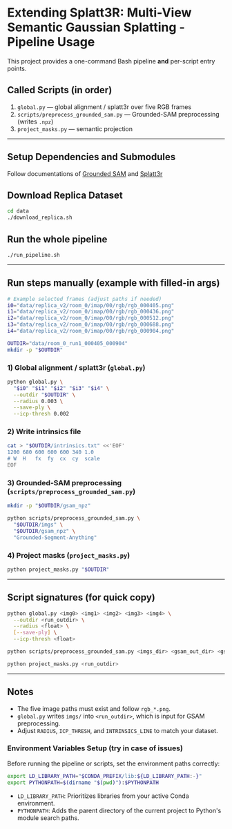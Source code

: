 # Extending Splatt3R: Multi-View Semantic Gaussian Splatting - Pipeline Usage

This project provides a one-command Bash pipeline **and** per-script entry points.

## Called Scripts (in order)

1. `global.py` — global alignment / splatt3r over five RGB frames  
2. `scripts/preprocess_grounded_sam.py` — Grounded-SAM preprocessing (writes `.npz`)  
3. `project_masks.py` — semantic projection

---
## Setup Dependencies and Submodules
Follow documentations of [Grounded SAM](https://github.com/IDEA-Research/Grounded-Segment-Anything) and [Splatt3r](https://github.com/btsmart/splatt3r)

## Download Replica Dataset
```bash
cd data
./download_replica.sh
```
## Run the whole pipeline

```bash
./run_pipeline.sh
```

---

## Run steps manually (example with filled-in args)

```bash
# Example selected frames (adjust paths if needed)
i0="data/replica_v2/room_0/imap/00/rgb/rgb_000405.png"
i1="data/replica_v2/room_0/imap/00/rgb/rgb_000436.png"
i2="data/replica_v2/room_0/imap/00/rgb/rgb_000512.png"
i3="data/replica_v2/room_0/imap/00/rgb/rgb_000688.png"
i4="data/replica_v2/room_0/imap/00/rgb/rgb_000904.png"

OUTDIR="data/room_0_run1_000405_000904"
mkdir -p "$OUTDIR"
```

### 1) Global alignment / splatt3r (`global.py`)

```bash
python global.py \
  "$i0" "$i1" "$i2" "$i3" "$i4" \
  --outdir "$OUTDIR" \
  --radius 0.003 \
  --save-ply \
  --icp-thresh 0.002
```

### 2) Write intrinsics file

```bash
cat > "$OUTDIR/intrinsics.txt" <<'EOF'
1200 680 600 600 600 340 1.0
# W  H   fx  fy  cx  cy  scale
EOF
```

### 3) Grounded-SAM preprocessing (`scripts/preprocess_grounded_sam.py`)

```bash
mkdir -p "$OUTDIR/gsam_npz"

python scripts/preprocess_grounded_sam.py \
  "$OUTDIR/imgs" \
  "$OUTDIR/gsam_npz" \
  "Grounded-Segment-Anything"
```

### 4) Project masks (`project_masks.py`)

```bash
python project_masks.py "$OUTDIR"
```

---

## Script signatures (for quick copy)

```bash
python global.py <img0> <img1> <img2> <img3> <img4> \
  --outdir <run_outdir> \
  --radius <float> \
  [--save-ply] \
  --icp-thresh <float>

python scripts/preprocess_grounded_sam.py <imgs_dir> <gsam_out_dir> <gsa_repo_dir>

python project_masks.py <run_outdir>
```

---

## Notes

- The five image paths must exist and follow `rgb_*.png`.  
- `global.py` writes `imgs/` into `<run_outdir>`, which is input for GSAM preprocessing.  
- Adjust `RADIUS`, `ICP_THRESH`, and `INTRINSICS_LINE` to match your dataset.
  
### Environment Variables Setup (try in case of issues)

Before running the pipeline or scripts, set the environment paths correctly:

```bash
export LD_LIBRARY_PATH="$CONDA_PREFIX/lib:${LD_LIBRARY_PATH:-}"
export PYTHONPATH=$(dirname "$(pwd)"):$PYTHONPATH
```

- `LD_LIBRARY_PATH`: Prioritizes libraries from your active Conda environment.
- `PYTHONPATH`: Adds the parent directory of the current project to Python's module search paths.

